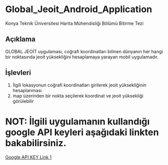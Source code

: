 # Global_Jeoit_Android_Application
Konya Teknik Üniversitesi Harita Mühendisliği Bölümü Bitirme Tezi 


## Açıklama

GLOBAL JEOİT uygulaması, coğrafi koordinatları bilinen dünyanın her hangi bir noktasında jeoit yüksekliğini hesaplamaya yarayan mobil uygulamadır.



## İşlevleri

1. İlgili lokasyonun coğrafi koordinatları girilerek jeoit yüksekliğinin hesaplanması
2. map üzerinden bir nokta seçilerek koordinat ve jeoit yüksekliği görülebilir


# NOT: İlgili uygulamanın kullandığı google API keyleri aşağıdaki linkten bakabilirsiniz.

[Google API KEY Link 1](https://developers.google.com/maps/documentation/android/start#get-key)
